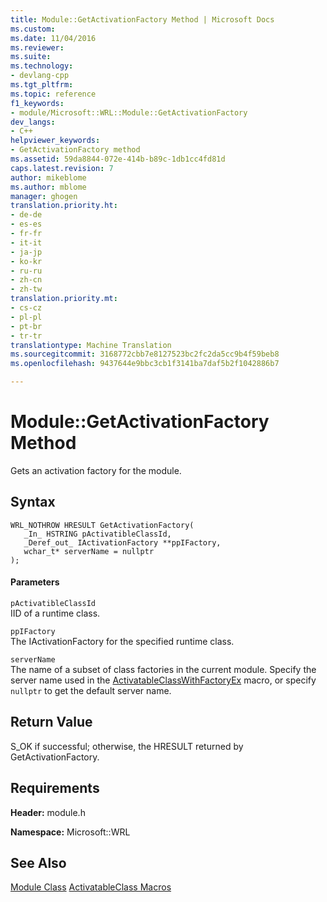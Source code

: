 ```yaml
---
title: Module::GetActivationFactory Method | Microsoft Docs
ms.custom: 
ms.date: 11/04/2016
ms.reviewer: 
ms.suite: 
ms.technology:
- devlang-cpp
ms.tgt_pltfrm: 
ms.topic: reference
f1_keywords:
- module/Microsoft::WRL::Module::GetActivationFactory
dev_langs:
- C++
helpviewer_keywords:
- GetActivationFactory method
ms.assetid: 59da8844-072e-414b-b89c-1db1cc4fd81d
caps.latest.revision: 7
author: mikeblome
ms.author: mblome
manager: ghogen
translation.priority.ht:
- de-de
- es-es
- fr-fr
- it-it
- ja-jp
- ko-kr
- ru-ru
- zh-cn
- zh-tw
translation.priority.mt:
- cs-cz
- pl-pl
- pt-br
- tr-tr
translationtype: Machine Translation
ms.sourcegitcommit: 3168772cbb7e8127523bc2fc2da5cc9b4f59beb8
ms.openlocfilehash: 9437644e9bbc3cb1f3141ba7daf5b2f1042886b7

---
```

# Module::GetActivationFactory Method
Gets an activation factory for the module.  
  
## Syntax  
  
```  
WRL_NOTHROW HRESULT GetActivationFactory(  
   _In_ HSTRING pActivatibleClassId,  
   _Deref_out_ IActivationFactory **ppIFactory,  
   wchar_t* serverName = nullptr  
);  
```  
  
#### Parameters  
 `pActivatibleClassId`  
 IID of a runtime class.  
  
 `ppIFactory`  
 The IActivationFactory for the specified runtime class.  
  
 `serverName`  
 The name of a subset of class factories in the current module. Specify the server name used in the [ActivatableClassWithFactoryEx](../windows/activatableclass-macros.md) macro, or specify `nullptr` to get the default server name.  
  
## Return Value  
 S_OK if successful; otherwise, the HRESULT returned by GetActivationFactory.  
  
## Requirements  
 **Header:** module.h  
  
 **Namespace:** Microsoft::WRL  
  
## See Also  
[Module Class](../windows/module-class.md)
 [ActivatableClass Macros](../windows/activatableclass-macros.md)


<!--HONumber=Jan17_HO2-->


